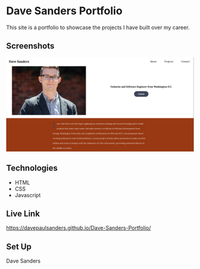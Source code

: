 # Dave Sanders Portfolio

This site is a portfolio to showcase the projects I have built over my career.

## Screenshots

<img src="assets/sitescreenshot.png" alt="site screenshot 1"/>

## Technologies

- HTML
- CSS
- Javascript

## Live Link

https://davepaulsanders.github.io/Dave-Sanders-Portfolio/

## Set Up

Dave Sanders
